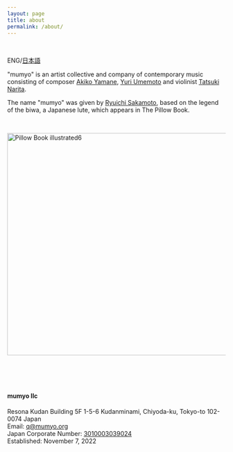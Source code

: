 ```yaml
---
layout: page
title: about
permalink: /about/
---
```


&nbsp;

ENG/[日本語](https://mumyo.org/ja/about/)

"mumyo" is an artist collective and company of contemporary music consisting of composer [Akiko Yamane](/artists#akiko-yamane), [Yuri Umemoto](/artists#yuri-umemoto) and violinist [Tatsuki Narita](/artists#tatsuki-narita).

The name "mumyo" was given by [Ryuichi Sakamoto](http://www.sitesakamoto.com/biography), based on the legend of the biwa, a Japanese lute, which appears in The Pillow Book.

&nbsp;

<a title="See page for author, Public domain, via Wikimedia Commons" href="https://commons.wikimedia.org/wiki/File:Pillow_Book_illustrated6.JPG"><img width="512" alt="Pillow Book illustrated6" src="https://upload.wikimedia.org/wikipedia/commons/thumb/2/28/Pillow_Book_illustrated6.JPG/512px-Pillow_Book_illustrated6.JPG"></a><BR />
<BR /><BR />

&nbsp;

#### mumyo llc
Resona Kudan Building 5F
1-5-6 Kudanminami,
Chiyoda-ku, Tokyo-to 102-0074
Japan  
Email: q@mumyo.org  
Japan Corporate Number: [3010003039024](https://www.houjin-bangou.nta.go.jp/henkorireki-johoto.html?selHouzinNo=3010003039024)  
Established: November 7, 2022
